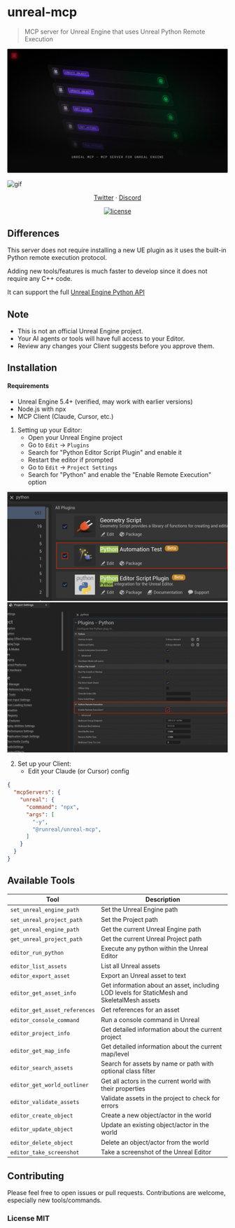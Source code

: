 # unreal-mcp
> MCP server for Unreal Engine that uses Unreal Python Remote Execution

![hero](https://github.com/runreal/unreal-mcp/raw/refs/heads/main/hero.png)

![gif](https://github.com/runreal/unreal-mcp/raw/refs/heads/main/mcp.gif)

<p align="center">
  <a href="https://x.com/runreal_dev">Twitter</a>
  ·
  <a href="https://discord.gg/6ZhWVU5W47">Discord</a>
</p>

<div align="center">
  <a href="LICENSE"><img alt="license" src="https://img.shields.io/badge/LICENSE-MIT-GREEN?style=flat-square"></a>
</div>

## Differences

This server does not require installing a new UE plugin as it uses the built-in Python remote execution protocol.

Adding new tools/features is much faster to develop since it does not require any C++ code.

It can support the full [Unreal Engine Python API](https://dev.epicgames.com/documentation/en-us/unreal-engine/python-api)


## Note

- This is not an official Unreal Engine project.
- Your AI agents or tools will have full access to your Editor.
- Review any changes your Client suggests before you approve them.

## Installation

#### Requirements
- Unreal Engine 5.4+ (verified, may work with earlier versions)
- Node.js with npx
- MCP Client (Claude, Cursor, etc.)

1. Setting up your Editor:
   - Open your Unreal Engine project
   - Go to `Edit` -> `Plugins`
   - Search for "Python Editor Script Plugin" and enable it
   - Restart the editor if prompted
   - Go to `Edit` -> `Project Settings` 
   - Search for "Python" and enable the "Enable Remote Execution" option

  ![enable plugin](https://github.com/runreal/unreal-mcp/raw/refs/heads/main/img1.png)
  ![enable remote execution](https://github.com/runreal/unreal-mcp/raw/refs/heads/main/img2.png)

2. Set up your Client:
   - Edit your Claude (or Cursor) config
```json
{
  "mcpServers": {
    "unreal": {
      "command": "npx",
      "args": [
        "-y",
        "@runreal/unreal-mcp",
      ]
    }
  }
}
```

## Available Tools

| Tool | Description |
|------|-------------|
| `set_unreal_engine_path` | Set the Unreal Engine path |
| `set_unreal_project_path` | Set the Project path |
| `get_unreal_engine_path` | Get the current Unreal Engine path |
| `get_unreal_project_path` | Get the current Unreal Project path |
| `editor_run_python` | Execute any python within the Unreal Editor |
| `editor_list_assets` | List all Unreal assets |
| `editor_export_asset` | Export an Unreal asset to text |
| `editor_get_asset_info` | Get information about an asset, including LOD levels for StaticMesh and SkeletalMesh assets |
| `editor_get_asset_references` | Get references for an asset |
| `editor_console_command` | Run a console command in Unreal |
| `editor_project_info` | Get detailed information about the current project |
| `editor_get_map_info` | Get detailed information about the current map/level |
| `editor_search_assets` | Search for assets by name or path with optional class filter |
| `editor_get_world_outliner` | Get all actors in the current world with their properties |
| `editor_validate_assets` | Validate assets in the project to check for errors |
| `editor_create_object` | Create a new object/actor in the world |
| `editor_update_object` | Update an existing object/actor in the world |
| `editor_delete_object` | Delete an object/actor from the world |
| `editor_take_screenshot` | Take a screenshot of the Unreal Editor |

## Contributing

Please feel free to open issues or pull requests. Contributions are welcome, especially new tools/commands.


### License MIT

